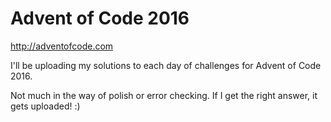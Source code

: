 # Advent of Code 2016

http://adventofcode.com

I'll be uploading my solutions to each day of challenges for Advent of Code 2016.

Not much in the way of polish or error checking. If I get the right answer, it gets uploaded! :)

